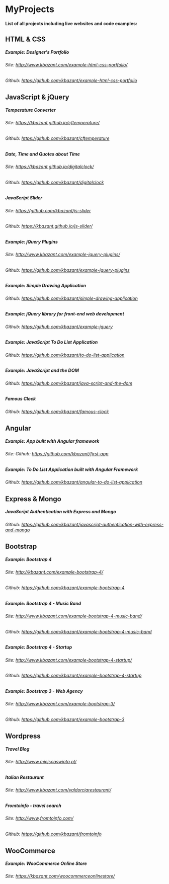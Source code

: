 # MyProjects
#### List of all projects including live websites and code examples:
## HTML & CSS
##### Example: Designer's Portfolio
###### Site: http://www.kbazant.com/example-html-css-portfolio/
###### Github: https://github.com/kbazant/example-html-css-portfolio
## JavaScript & jQuery
##### Temperature Converter
###### Site: https://kbazant.github.io/cftemperature/
###### Github: https://github.com/kbazant/cftemperature
##
##### Date, Time and Quotes about Time
###### Site: https://kbazant.github.io/digitalclock/
###### Github: https://github.com/kbazant/digitalclock
##
##### JavaScript Slider
###### Site: https://github.com/kbazant/js-slider
###### Github: https://kbazant.github.io/js-slider/
##
##### Example: jQuery Plugins
###### Site: http://www.kbazant.com/example-jquery-plugins/
###### Github: https://github.com/kbazant/example-jquery-plugins
##
##### Example: Simple Drawing Application
###### Github: https://github.com/kbazant/simple-drawing-application
##
##### Example: jQuery library for front-end web development
###### Github: https://github.com/kbazant/example-jquery
##
##### Example: JavaScript To Do List Application
###### Github: https://github.com/kbazant/to-do-list-application
##
##### Example: JavaScript and the DOM
###### Github: https://github.com/kbazant/java-script-and-the-dom
##
##### Famous Clock
###### Github: https://github.com/kbazant/famous-clock
## Angular
##### Example: App built with Angular framework
###### Site: Github: https://github.com/kbazant/first-app
##
##### Example: To Do List Application built with Angular Framework
###### Github: https://github.com/kbazant/angular-to-do-list-application
## Express & Mongo
##### JavaScript Authentication with Express and Mongo
###### Github: https://github.com/kbazant/javascript-authentication-with-express-and-mongo
## Bootstrap
##### Example: Bootstrap 4
###### Site: http://kbazant.com/example-bootstrap-4/
###### Github: https://github.com/kbazant/example-bootstrap-4
##
##### Example: Bootstrap 4 - Music Band
###### Site: http://www.kbazant.com/example-bootstrap-4-music-band/
###### Github: https://github.com/kbazant/example-bootstrap-4-music-band
##
##### Example: Bootstrap 4 - Startup
###### Site: http://www.kbazant.com/example-bootstrap-4-startup/
###### Github: https://github.com/kbazant/example-bootstrap-4-startup
##
##### Example: Bootstrap 3 - Web Agency
###### Site: http://www.kbazant.com/example-bootstrap-3/ 
###### Github: https://github.com/kbazant/example-bootstrap-3
## Wordpress
##### Travel Blog
###### Site: http://www.miejscaswiata.pl/
##
##### Italian Restaurant
###### Site: http://www.kbazant.com/valdorciarestaurant/
##
##### Fromtoinfo - travel search
###### Site: http://www.fromtoinfo.com/
###### Github: https://github.com/kbazant/fromtoinfo
## WooCommerce
##### Example: WooCommerce Online Store
###### Site: https://kbazant.com/woocommerceonlinestore/
